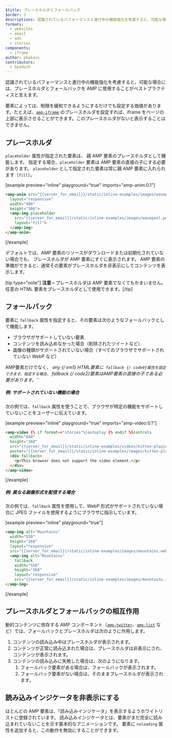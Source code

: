 ```yaml
---
$title: プレースホルダとフォールバック
$order: 3
descriptions: 認識されているパフォーマンスと進行中の機能強化を考慮すると、可能な場合には、プレースホルダとフォールバックを AMP に使用することがベストプラクティスと言えます。
formats:
  - websites
  - email
  - ads
  - stories
components:
  - iframe
author: pbakaus
contributors:
  - bpaduch
---
```


認識されているパフォーマンスと進行中の機能強化を考慮すると、可能な場合には、プレースホルダとフォールバックを AMP に使用することがベストプラクティスと言えます。

要素によっては、制限を緩和できるようにするだけでも設定する価値があります。たとえば、[`amp-iframe`](../../../../documentation/components/reference/amp-iframe.md#iframe-with-placeholder) のプレースホルダを設定すれば、iframe をページの上部に表示させることができます。このプレースホルダがないと表示することはできません。

## プレースホルダ

`placeholder` 属性が指定された要素は、 親 AMP 要素のプレースホルダとして機能します。 指定する場合、`placeholder` 要素は AMP 要素の直接の子にする必要があります。 `placeholder` として指定された要素は常に親 AMP 要素に入れられます（`fill`）。

[example preview="inline" playground="true" imports="amp-anim:0.1"]
```html
<amp-anim src="{{server_for_email}}/static/inline-examples/images/wavepool.gif"
  layout="responsive"
  width="400"
  height="300">
  <amp-img placeholder
    src="{{server_for_email}}/static/inline-examples/images/wavepool.png"
    layout="fill">
  </amp-img>
</amp-anim>
```
[/example]

デフォルトでは、AMP 要素のリソースがダウンロードまたは初期化されていない場合でも、 プレースホルダが AMP 要素にすぐに表示されます。 AMP 要素の準備ができると、通常その要素がプレースホルダを非表示にしてコンテンツを表示します。

[tip type="note"] <strong>注意 –</strong>  プレースホルダは AMP 要素でなくてもかまいません。 任意の HTML 要素をプレースホルダとして使用できます。[/tip]

## フォールバック <a name="fallbacks"></a>

要素に `fallback` 属性を指定すると、その要素は次のようなフォールバックとして機能します。

- ブラウザがサポートしていない要素
- コンテンツを読み込めなかった場合（削除されたツイートなど）
- 画像の種類がサポートされていない場合（すべてのブラウザでサポートされていない WebP など）

AMP要素だけでなく、*&nbsp;any {/ em1} HTML要素に` fallback {/ code0}属性を設定できます。指定する場合、` fallback {/ code2}要素はAMP要素の直接の子である必要があります。``*

##### 例: サポートされていない機能の場合

次の例では、`fallback` 属性を使うことで、ブラウザが特定の機能をサポートしていないことをユーザーに伝えています。

[example preview="inline" playground="true" imports="amp-video:0.1"]
```html
<amp-video {% if format=='stories'%}autoplay {% endif %}controls
  width="640"
  height="360"
  src="{{server_for_email}}/static/inline-examples/videos/kitten-playing.mp4"
  poster="{{server_for_email}}/static/inline-examples/images/kitten-playing.png">
  <div fallback>
    <p>This browser does not support the video element.</p>
  </div>
</amp-video>
```
[/example]

##### 例: 異なる画像形式を配信する場合

次の例では、`fallback` 属性を使用して、WebP 形式がサポートされていない場合に JPEG ファイルを使用するようにブラウザに指示しています。

[example preview="inline" playground="true"]
```html
<amp-img alt="Mountains"
  width="550"
  height="368"
  layout="responsive"
  src="{{server_for_email}}/static/inline-examples/images/mountains.webp">
  <amp-img alt="Mountains"
    fallback
    width="550"
    height="368"
    layout="responsive"
    src="{{server_for_email}}/static/inline-examples/images/mountains.jpg"></amp-img>
</amp-img>
```
[/example]

## プレースホルダとフォールバックの相互作用

動的コンテンツに依存する AMP コンポーネント（[`amp-twitter`](../../../../documentation/components/reference/amp-twitter.md)、[`amp-list`](../../../../documentation/components/reference/amp-list.md) など）では、フォールバックとプレースホルダは次のように作用します。

<ol>
  <li>コンテンツの読み込み中はプレースホルダが表示されます。</li>
  <li>コンテンツが正常に読み込まれた場合は、プレースホルダは非表示にされ、コンテンツが表示されます。</li>
  <li>コンテンツの読み込みに失敗した場合は、次のようになります。     <ol>       <li>フォールバック要素がある場合は、フォールバックが表示されます。</li>       <li>フォールバック要素がない場合は、そのままプレースホルダが表示されます。</li>     </ol>
</li>
</ol>

## 読み込みインジケータを非表示にする

ほとんどの AMP 要素は、「読み込みインジケータ」を表示するようホワイトリストに登録されています。 読み込みインジケータとは、要素がまだ完全に読み込まれていないことを示す基本的なアニメーションです。 要素に `noloading` 属性を追加すると、この動作を無効にすることができます。
